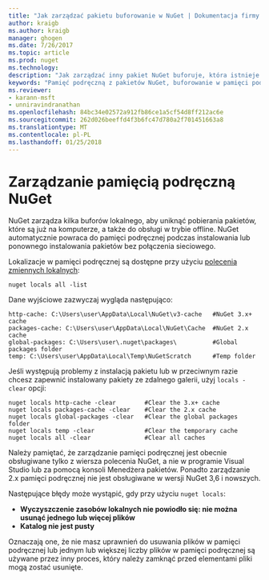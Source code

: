 ```yaml
---
title: "Jak zarządzać pakietu buforowanie w NuGet | Dokumentacja firmy Microsoft"
author: kraigb
ms.author: kraigb
manager: ghogen
ms.date: 7/26/2017
ms.topic: article
ms.prod: nuget
ms.technology: 
description: "Jak zarządzać inny pakiet NuGet buforuje, która istnieje na maszynie, używane podczas instalowania lub przywracanie pakietów."
keywords: "Pamięć podręczną z pakietów NuGet, buforowanie w pamięci podręcznej NuGet, zarządzaniem lokalnej pamięci podręcznej NuGet, globalnej pamięci podręcznej NuGet, polecenia NuGet zmiennych lokalnych, czyszczenie pamięci podręcznej w pamięci podręcznych pakietu"
ms.reviewer:
- karann-msft
- unniravindranathan
ms.openlocfilehash: 84bc34e02572a912fb86ce1a5cf54d8ff212ac6e
ms.sourcegitcommit: 262d026beeffd4f3b6fc47d780a2f701451663a8
ms.translationtype: MT
ms.contentlocale: pl-PL
ms.lasthandoff: 01/25/2018
---
```

# <a name="managing-the-nuget-cache"></a>Zarządzanie pamięcią podręczną NuGet

NuGet zarządza kilka buforów lokalnego, aby uniknąć pobierania pakietów, które są już na komputerze, a także do obsługi w trybie offline. NuGet automatycznie powraca do pamięci podręcznej podczas instalowania lub ponownego instalowania pakietów bez połączenia sieciowego.

Lokalizacje w pamięci podręcznej są dostępne przy użyciu [polecenia zmiennych lokalnych](../tools/cli-ref-locals.md):

```cli
nuget locals all -list
```

Dane wyjściowe zazwyczaj wygląda następująco:

```output
http-cache: C:\Users\user\AppData\Local\NuGet\v3-cache   #NuGet 3.x+ cache
packages-cache: C:\Users\user\AppData\Local\NuGet\Cache  #NuGet 2.x cache
global-packages: C:\Users\user\.nuget\packages\          #Global packages folder
temp: C:\Users\user\AppData\Local\Temp\NuGetScratch      #Temp folder
```

Jeśli występują problemy z instalacją pakietu lub w przeciwnym razie chcesz zapewnić instalowany pakiety ze zdalnego galerii, użyj `locals -clear` opcji:

```cli
nuget locals http-cache -clear        #Clear the 3.x+ cache
nuget locals packages-cache -clear    #Clear the 2.x cache
nuget locals global-packages -clear   #Clear the global packages folder
nuget locals temp -clear              #Clear the temporary cache
nuget locals all -clear               #Clear all caches
```

Należy pamiętać, że zarządzanie pamięci podręcznej jest obecnie obsługiwane tylko z wiersza polecenia NuGet, a nie w programie Visual Studio lub za pomocą konsoli Menedżera pakietów. Ponadto zarządzanie 2.x pamięci podręcznej nie jest obsługiwane w wersji NuGet 3,6 i nowszych.

Następujące błędy może wystąpić, gdy przy użyciu `nuget locals`:

- **Wyczyszczenie zasobów lokalnych nie powiodło się: nie można usunąć jednego lub więcej plików**
- **Katalog nie jest pusty**

Oznaczają one, że nie masz uprawnień do usuwania plików w pamięci podręcznej lub jednym lub większej liczby plików w pamięci podręcznej są używane przez inny proces, który należy zamknąć przed elementami pliki mogą zostać usunięte.
